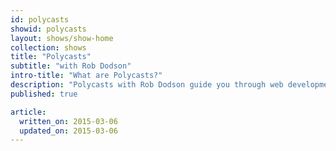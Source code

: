 ```yaml
---
id: polycasts
showid: polycasts
layout: shows/show-home
collection: shows
title: "Polycasts"
subtitle: "with Rob Dodson"
intro-title: "What are Polycasts?"
description: "Polycasts with Rob Dodson guide you through web development with Polymer, starting with using basic Polymer elements through to building a complete web app with routing and responsive elements."
published: true

article:
  written_on: 2015-03-06
  updated_on: 2015-03-06
---
```




